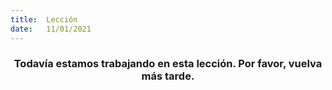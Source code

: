 ```yaml
---
title:  Lección
date:   11/01/2021
---
```


### <center>Todavía estamos trabajando en esta lección. Por favor, vuelva más tarde.</center>